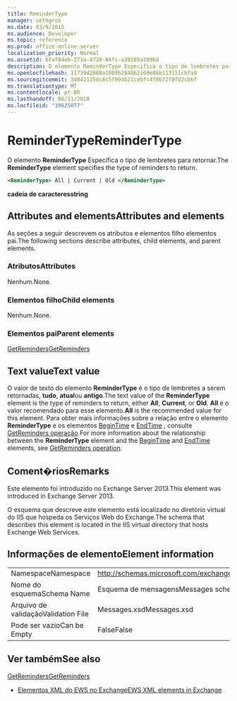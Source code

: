 ```yaml
---
title: ReminderType
manager: sethgros
ms.date: 03/9/2015
ms.audience: Developer
ms.topic: reference
ms.prod: office-online-server
localization_priority: Normal
ms.assetid: bfaf84eb-271a-4728-84fc-a20205a100bd
description: O elemento ReminderType Especifica o tipo de lembretes para retornar.
ms.openlocfilehash: 11739d2068a1009b2840b2169e86b113151cbfa9
ms.sourcegitcommit: 34041125dc8c5f993b21cebfc4f8b72f0fd2cb6f
ms.translationtype: MT
ms.contentlocale: pt-BR
ms.lasthandoff: 06/11/2018
ms.locfileid: "19825077"
---
```

# <a name="remindertype"></a><span data-ttu-id="89756-103">ReminderType</span><span class="sxs-lookup"><span data-stu-id="89756-103">ReminderType</span></span>

<span data-ttu-id="89756-104">O elemento **ReminderType** Especifica o tipo de lembretes para retornar.</span><span class="sxs-lookup"><span data-stu-id="89756-104">The **ReminderType** element specifies the type of reminders to return.</span></span> 
  
```XML
<ReminderType> All | Current | Old </ReminderType>
```

 <span data-ttu-id="89756-105">**cadeia de caracteres**</span><span class="sxs-lookup"><span data-stu-id="89756-105">**string**</span></span>
## <a name="attributes-and-elements"></a><span data-ttu-id="89756-106">Attributes and elements</span><span class="sxs-lookup"><span data-stu-id="89756-106">Attributes and elements</span></span>

<span data-ttu-id="89756-107">As seções a seguir descrevem os atributos e elementos filho elementos pai.</span><span class="sxs-lookup"><span data-stu-id="89756-107">The following sections describe attributes, child elements, and parent elements.</span></span>
  
### <a name="attributes"></a><span data-ttu-id="89756-108">Atributos</span><span class="sxs-lookup"><span data-stu-id="89756-108">Attributes</span></span>

<span data-ttu-id="89756-109">Nenhum.</span><span class="sxs-lookup"><span data-stu-id="89756-109">None.</span></span>
  
### <a name="child-elements"></a><span data-ttu-id="89756-110">Elementos filho</span><span class="sxs-lookup"><span data-stu-id="89756-110">Child elements</span></span>

<span data-ttu-id="89756-111">Nenhum.</span><span class="sxs-lookup"><span data-stu-id="89756-111">None.</span></span>
  
### <a name="parent-elements"></a><span data-ttu-id="89756-112">Elementos pai</span><span class="sxs-lookup"><span data-stu-id="89756-112">Parent elements</span></span>

[<span data-ttu-id="89756-113">GetReminders</span><span class="sxs-lookup"><span data-stu-id="89756-113">GetReminders</span></span>](getreminders.md)
  
## <a name="text-value"></a><span data-ttu-id="89756-114">Text value</span><span class="sxs-lookup"><span data-stu-id="89756-114">Text value</span></span>

<span data-ttu-id="89756-115">O valor de texto do elemento **ReminderType** é o tipo de lembretes a serem retornadas, **tudo**, **atual**ou **antigo**.</span><span class="sxs-lookup"><span data-stu-id="89756-115">The text value of the **ReminderType** element is the type of reminders to return, either **All**, **Current**, or **Old**.</span></span> <span data-ttu-id="89756-116">**All** é o valor recomendado para esse elemento.</span><span class="sxs-lookup"><span data-stu-id="89756-116">**All** is the recommended value for this element.</span></span> <span data-ttu-id="89756-117">Para obter mais informações sobre a relação entre o elemento **ReminderType** e os elementos [BeginTime](begintime.md) e [EndTime](endtime-remindermessagedatatype.md) , consulte [GetReminders operação](getreminders-operation.md).</span><span class="sxs-lookup"><span data-stu-id="89756-117">For more information about the relationship between the **ReminderType** element and the [BeginTime](begintime.md) and [EndTime](endtime-remindermessagedatatype.md) elements, see [GetReminders operation](getreminders-operation.md).</span></span>
  
## <a name="remarks"></a><span data-ttu-id="89756-118">Coment�rios</span><span class="sxs-lookup"><span data-stu-id="89756-118">Remarks</span></span>

<span data-ttu-id="89756-119">Este elemento foi introduzido no Exchange Server 2013.</span><span class="sxs-lookup"><span data-stu-id="89756-119">This element was introduced in Exchange Server 2013.</span></span>
  
<span data-ttu-id="89756-120">O esquema que descreve este elemento está localizado no diretório virtual do IIS que hospeda os Serviços Web do Exchange.</span><span class="sxs-lookup"><span data-stu-id="89756-120">The schema that describes this element is located in the IIS virtual directory that hosts Exchange Web Services.</span></span>
  
## <a name="element-information"></a><span data-ttu-id="89756-121">Informações de elemento</span><span class="sxs-lookup"><span data-stu-id="89756-121">Element information</span></span>

|||
|:-----|:-----|
|<span data-ttu-id="89756-122">Namespace</span><span class="sxs-lookup"><span data-stu-id="89756-122">Namespace</span></span>  <br/> |http://schemas.microsoft.com/exchange/services/2006/messages  <br/> |
|<span data-ttu-id="89756-123">Nome do esquema</span><span class="sxs-lookup"><span data-stu-id="89756-123">Schema Name</span></span>  <br/> |<span data-ttu-id="89756-124">Esquema de mensagens</span><span class="sxs-lookup"><span data-stu-id="89756-124">Messages schema</span></span>  <br/> |
|<span data-ttu-id="89756-125">Arquivo de validação</span><span class="sxs-lookup"><span data-stu-id="89756-125">Validation File</span></span>  <br/> |<span data-ttu-id="89756-126">Messages.xsd</span><span class="sxs-lookup"><span data-stu-id="89756-126">Messages.xsd</span></span>  <br/> |
|<span data-ttu-id="89756-127">Pode ser vazio</span><span class="sxs-lookup"><span data-stu-id="89756-127">Can be Empty</span></span>  <br/> |<span data-ttu-id="89756-128">False</span><span class="sxs-lookup"><span data-stu-id="89756-128">False</span></span>  <br/> |
   
## <a name="see-also"></a><span data-ttu-id="89756-129">Ver também</span><span class="sxs-lookup"><span data-stu-id="89756-129">See also</span></span>



[<span data-ttu-id="89756-130">GetReminders</span><span class="sxs-lookup"><span data-stu-id="89756-130">GetReminders</span></span>](getreminders.md)


- [<span data-ttu-id="89756-131">Elementos XML do EWS no Exchange</span><span class="sxs-lookup"><span data-stu-id="89756-131">EWS XML elements in Exchange</span></span>](ews-xml-elements-in-exchange.md)


